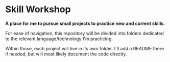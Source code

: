 # Skill Workshop
**A place for me to pursue small projects to practice new and current skills.**

For ease of navigation, this repository will be divided into folders dedicated to the relevant language/technology I'm practicing.

Within those, each project will live in its own folder. I'll add a README there if needed, but will most likely document the code directly.

